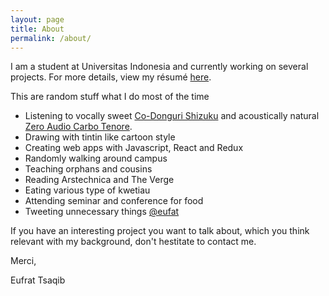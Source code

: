 ```yaml
---
layout: page
title: About
permalink: /about/
---
```


I am a student at Universitas Indonesia and currently working on several projects. For more details, view my résumé [here](/docs/resume.pdf).

This are random stuff what I do most of the time

-   Listening to vocally sweet [Co-Donguri Shizuku](https://www.youtube.com/watch?v=qryPHGGMCfU) and acoustically natural [Zero Audio Carbo Tenore](https://www.theverge.com/2016/8/29/12688698/zero-audio-carbo-tenore-best-earphones-review).
-   Drawing with tintin like cartoon style
-   Creating web apps with Javascript, React and Redux
-   Randomly walking around campus
-   Teaching orphans and cousins
-   Reading Arstechnica and The Verge
-   Eating various type of kwetiau
-   Attending seminar and conference for food
-   Tweeting unnecessary things [@eufat](https://www.twitter.com/eufat)

If you have an interesting project you want to talk about, which you think relevant with my background, don't hestitate to contact me.

Merci,

Eufrat Tsaqib
